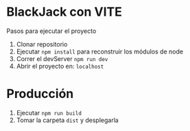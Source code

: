 # BlackJack con VITE

Pasos para ejecutar el proyecto

1. Clonar repositorio
2. Ejecutar `npm install` para reconstruir los módulos de node
3. Correr el devServer `npm run dev`
4. Abrir el proyecto en: `localhost`

# Producción

1. Ejecutar `npm run build`
2. Tomar la carpeta `dist` y desplegarla